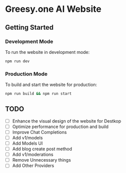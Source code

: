 # Greesy.one AI Website

## Getting Started

### Development Mode

To run the website in development mode:

```bash
npm run dev
```

### Production Mode

To build and start the website for production:

```bash
npm run build && npm run start
```

## TODO

- [ ] Enhance the visual design of the website for Destkop
- [ ] Optimize performance for production and build
- [ ] Improve Chat Completions
- [ ] Add v1/models
- [ ] Add Models UI
- [ ] Add blog create post method
- [ ] Add v1/moderations
- [ ] Remove Unnecessary things
- [ ] Add Other Providers
